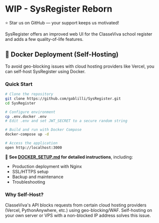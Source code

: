 # WIP - SysRegister Reborn

⭐ Star us on GitHub — your support keeps us motivated!

SysRegister offers an improved web UI for the ClasseViva school register and adds a few quality-of-life features.

## 🐳 Docker Deployment (Self-Hosting)

To avoid geo-blocking issues with cloud hosting providers like Vercel, you can self-host SysRegister using Docker.

### Quick Start

```bash
# Clone the repository
git clone https://github.com/gablilli/SysRegister.git
cd SysRegister

# Configure environment
cp .env.docker .env
# Edit .env and set JWT_SECRET to a secure random string

# Build and run with Docker Compose
docker-compose up -d

# Access the application
open http://localhost:3000
```

📖 **See [DOCKER_SETUP.md](./DOCKER_SETUP.md) for detailed instructions**, including:
- Production deployment with Nginx
- SSL/HTTPS setup
- Backup and maintenance
- Troubleshooting

### Why Self-Host?

ClasseViva's API blocks requests from certain cloud hosting providers (Vercel, PythonAnywhere, etc.) using geo-blocking/WAF. Self-hosting on your own server or VPS with a non-blocked IP address solves this issue.
